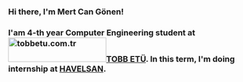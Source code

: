 ### Hi there, I'm Mert Can Gönen!

### I'am 4-th year Computer Engineering student at <img alt="tobbetu.com.tr" width="200" height="50px" src="https://www.etu.edu.tr/views/etu/assets/img/_logolar/_white/tobb_etu__logo_white_tr.png?v=2.7.8">[TOBB ETÜ][tobbetu]. In this term, I'm doing internship at [HAVELSAN][havelsan].


[tobbetu]: https://www.etu.edu.tr/tr
[havelsan]: https://www.havelsan.com.tr/